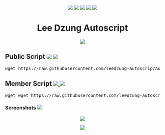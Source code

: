 <p align="center">
<a href="https://github.com/leedzung-autoscrip/Autoscript/blob/master/README.md" target="_blank"><img src="https://img.shields.io/badge/-🏠 Home-blue.svg"></a>
<a href="https://github.com/leedzung-autoscrip/Autoscript/blob/master/demo.md" target="_blank"><img src="https://img.shields.io/badge/-💢 Demo-blue.svg"></a>
<a href="https://github.com/leedzung-autoscrip/Autoscript/blob/master/download.md" target="_blank"><img src="https://img.shields.io/badge/-⏬ Download-blue.svg"></a>
<a href="https://www.youtube.com/playlist?list=PLzBcA76rWoRg98Ef6hva_6S-Txl35Wl5p" target="_blank"><img src="https://img.shields.io/badge/-📺 Tutorials-blue.svg"></a>
<a href="https://github.com/leedzung-autoscrip/Autoscript/blob/master/contact.md" target="_blank"><img src="https://img.shields.io/badge/-📲 Contact-blue.svg"></a>
</p>
<h1 align="center">Lee Dzung Autoscript</h1> 
<p align="center"><a href="https://telegram.me/LeeDzung" target="_blank"><img src="https://img.shields.io/badge/%2B60146463183-Whatsapp%2FTelegram-brightgreen.svg"></a> </p>
<h2>Public Script
<a href="https://github.com/leedzung-autoscrip/Autoscript/blob/master/Script.md" target="_blank"><img src="https://img.shields.io/badge/Life%20Time-IP%20Registered-lightgrey.svg"></a>
<a href="https://raw.githubusercontent.com/leedzung-autoscrip/Autoscript/master/Pictures/main.jpg" target="_blank"><img src="https://img.shields.io/badge/Supported%20Linux%20x64-Debian%3A%207%2C%208%2C%209%20--%20Ubuntu%3A%2014%2C%2016%2C%2018%20%26%20above-yellowgreen.svg"></a>
</h2>
<pre>wget https://raw.githubusercontent.com/leedzung-autoscrip/Autoscript/master/allinone.sh && chmod +x allinone.sh && ./allinone.sh && rm -f allinone.sh && history -c</pre>
  <p></p>
 <h2>Member Script
 <a href="https://github.com/leedzung-autoscrip/Autoscript/blob/master/Members.md" target="_blank"> <img src="https://img.shields.io/badge/Life%20Time-Membership-orange.svg"> </a>
 <a href="https://raw.githubusercontent.com/leedzung-autoscrip/Autoscript/master/Pictures/main.jpg" target="_blank"><img src="https://img.shields.io/badge/Supported%20Linux%20x64-Debian%3A%207%2C%208%2C%209%20--%20Ubuntu%3A%2014%2C%2016%2C%2018%20%26%20above-yellowgreen.svg"></a>
</h2>
<pre>wget wget https://raw.githubusercontent.com/leedzung-autoscrip/Autoscript/master/forsell-all.sh && chmod +x forsell-all.sh && ./forsell-all.sh && rm -f forsell-all.sh && history -c</pre>
  <p></p>
<h3>Screenshots
  <a href="https://github.com/leedzung-autoscrip/Autoscript/blob/master/demo.md" target="_blank"> <img src="https://img.shields.io/badge/Demo-OCS%20Panel%20V1%2C%202%2C%203%20%26%20Menu%20options-blue.svg"> </a>
</h3>
<div align="center">
  <img src="https://raw.githubusercontent.com/leedzung-autoscrip/Autoscript/master/Pictures/main.jpg">
   </div>
    <p></p>
<p align="center"><a href="https://telegram.me/LeeDzung"><img src="https://img.shields.io/badge/Copyright%20©-Lee%20Dzung%20Autoscript%202019.%20All%20rights%20reserved...-green.svg"></a></p>
